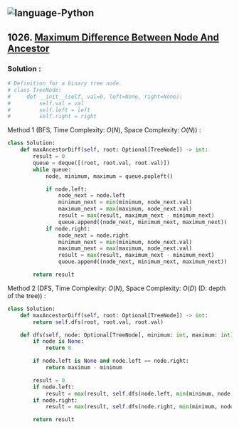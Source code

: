 ![language-Python](https://img.shields.io/badge/%20-Python-ffd43b?style=for-the-badge&logo=PYTHON)
---

## 1026. [Maximum Difference Between Node And Ancestor](https://leetcode.com/problems/maximum-difference-between-node-and-ancestor)

### Solution :

```python
# Definition for a binary tree node.
# class TreeNode:
#     def __init__(self, val=0, left=None, right=None):
#         self.val = val
#         self.left = left
#         self.right = right
```

Method 1 (BFS, Time Complexity: $O(N)$, Space Complexity: $O(N)$) :
```python
class Solution:
    def maxAncestorDiff(self, root: Optional[TreeNode]) -> int:
        result = 0
        queue = deque([(root, root.val, root.val)])
        while queue:
            node, minimum, maximum = queue.popleft()

            if node.left:
                node_next = node.left
                minimum_next = min(minimum, node_next.val)
                maximum_next = max(maximum, node_next.val)
                result = max(result, maximum_next - minimum_next)
                queue.append((node_next, minimum_next, maximum_next))
            if node.right:
                node_next = node.right
                minimum_next = min(minimum, node_next.val)
                maximum_next = max(maximum, node_next.val)
                result = max(result, maximum_next - minimum_next)
                queue.append((node_next, minimum_next, maximum_next))

        return result
```

Method 2 (DFS, Time Complexity: $O(N)$, Space Complexity: $O(D)$ (D: depth of the tree)) :
```python
class Solution:
    def maxAncestorDiff(self, root: Optional[TreeNode]) -> int:
        return self.dfs(root, root.val, root.val)

    def dfs(self, node: Optional[TreeNode], minimum: int, maximum: int) -> int:
        if node is None:
            return 0

        if node.left is None and node.left == node.right:
            return maximum - minimum

        result = 0
        if node.left:
            result = max(result, self.dfs(node.left, min(minimum, node.left.val), max(maximum, node.left.val)))
        if node.right:
            result = max(result, self.dfs(node.right, min(minimum, node.right.val), max(maximum, node.right.val)))

        return result
```
